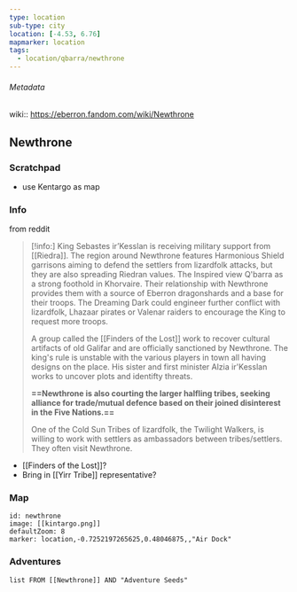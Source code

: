 ```yaml
---
type: location
sub-type: city
location: [-4.53, 6.76]
mapmarker: location
tags:
  - location/qbarra/newthrone
---
```

###### Metadata 
wiki:: https://eberron.fandom.com/wiki/Newthrone

## Newthrone

### Scratchpad

- use Kentargo as map

### Info

from reddit
> [!info:]
> King Sebastes ir’Kesslan is receiving military support from [[Riedra]]. The region around Newthrone features Harmonious Shield garrisons aiming to defend the settlers from lizardfolk attacks, but they are also spreading Riedran values. The Inspired view Q'barra as a strong foothold in Khorvaire. Their relationship with Newthrone provides them with a source of Eberron dragonshards and a base for their troops. The Dreaming Dark could engineer further conflict with lizardfolk, Lhazaar pirates or Valenar raiders to encourage the King to request more troops.
> 
> A group called the [[Finders of the Lost]] work to recover cultural artifacts of old Galifar and are officially sanctioned by Newthrone. The king's rule is unstable with the various players in town all having designs on the place. His sister and first minister Alzia ir'Kesslan works to uncover plots and identifty threats.
> 
> **==Newthrone is also courting the larger halfling tribes, seeking alliance for trade/mutual defence based on their joined disinterest in the Five Nations.==**
> 
> One of the Cold Sun Tribes of lizardfolk, the Twilight Walkers, is willing to work with settlers as ambassadors between tribes/settlers. They often visit Newthrone.

- [[Finders of the Lost]]?
- Bring in [[Yirr Tribe]] representative?


### Map

```leaflet
id: newthrone
image: [[kintargo.png]]
defaultZoom: 8
marker: location,-0.7252197265625,0.48046875,,"Air Dock"
```

### Adventures
```dataview
list FROM [[Newthrone]] AND "Adventure Seeds"
```